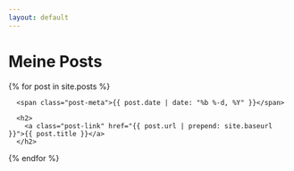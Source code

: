 ```yaml
---
layout: default
---
```


<h1>Meine Posts</h1>

  {% for post in site.posts %}

      <span class="post-meta">{{ post.date | date: "%b %-d, %Y" }}</span>

      <h2>
        <a class="post-link" href="{{ post.url | prepend: site.baseurl }}">{{ post.title }}</a>
      </h2>

  {% endfor %}
